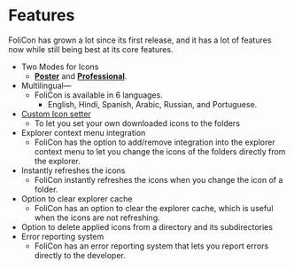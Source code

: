 # Features

FoliCon has grown a lot since its first release, and it has a lot of features now while still being best at its core features.

* Two Modes for Icons 
  * **[Poster](Poster-Mode.md)** and **[Professional](Professional-Mode.md)**.
* Multilingual— 
  * FoliCon is available in 6 languages.
    * English, Hindi, Spanish, Arabic, Russian, and Portuguese.
* [Custom Icon setter](Custom-Icon-Setter.md)
  * To let you set your own downloaded icons to the folders
* Explorer context menu integration
  * FoliCon has the option to add/remove integration into the explorer context menu to let you change the icons of the folders directly from the explorer.
* Instantly refreshes the icons
  * FoliCon instantly refreshes the icons when you change the icon of a folder.
* Option to clear explorer cache
  * FoliCon has an option to clear the explorer cache, which is useful when the icons are not refreshing.
* Option to delete applied icons from a directory and its subdirectories
* Error reporting system
  * FoliCon has an error reporting system that lets you report errors directly to the developer.